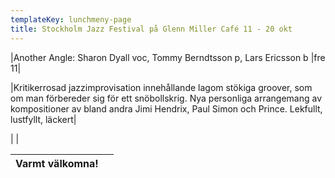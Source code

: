 ```yaml
---
templateKey: lunchmeny-page
title: Stockholm Jazz Festival på Glenn Miller Café 11 - 20 okt
---
```



|Another Angle: Sharon Dyall voc, 
Tommy Berndtsson p, Lars Ericsson b |fre 11|

|Kritikerrosad jazzimprovisation innehållande lagom stökiga groover, som om man förbereder sig för ett snöbollskrig. Nya personliga arrangemang av kompositioner av bland andra Jimi Hendrix, Paul Simon och Prince. Lekfullt, lustfyllt, läckert|





|
                                            |

| Varmt välkomna!                                                                   |        |
| --------------------------------------------------------------------------------- | ------ |
